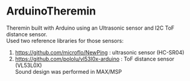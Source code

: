 # ArduinoTheremin
 Theremin built with Arduino using an Ultrasonic sensor and I2C ToF distance sensor. </br>
Used two reference libraries for those sensors: </br>
1) https://github.com/microflo/NewPing : ultrasonic sensor (HC-SR04) </br>
2) https://github.com/pololu/vl53l0x-arduino : ToF distance sensor (VL53L0X) </br>
Sound design was performed in MAX/MSP </br>

